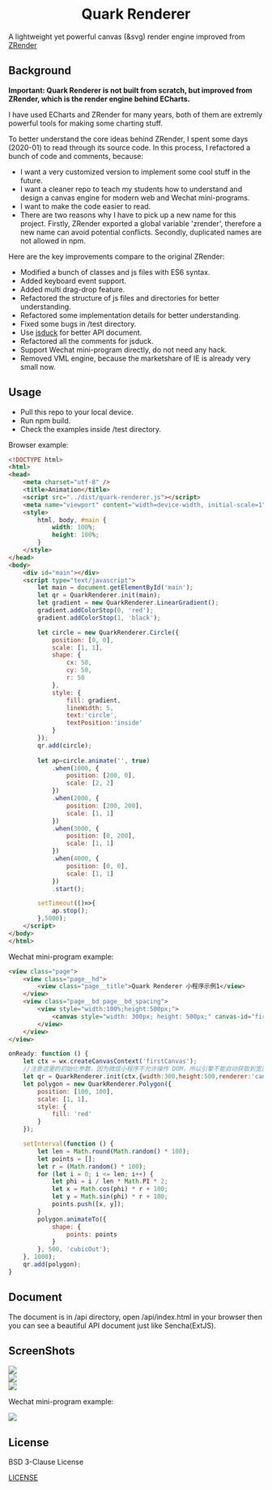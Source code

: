 <h1 align="center">Quark Renderer</h1>

A lightweight yet powerful canvas (&svg) render engine improved from [ZRender](https://github.com/ecomfe/zrender)

## Background

**Important: Quark Renderer is not built from scratch, but improved from ZRender, which is the render engine behind ECharts.**

I have used ECharts and ZRender for many years, both of them are extremly powerful tools for making some charting stuff.

To better understand the core ideas behind ZRender, I spent some days (2020-01) to read through its source code. In this process, I refactored a bunch of code and comments, because:

- I want a very customized version to implement some cool stuff in the future.
- I want a cleaner repo to teach my students how to understand and design a canvas engine for modern web and Wechat mini-programs.
- I want to make the code easier to read.
- There are two reasons why I have to pick up a new name for this project. Firstly, ZRender exported a global variable 'zrender', therefore a new name can avoid potential conflicts. Secondly, duplicated names are not allowed in npm.

Here are the key improvements compare to the original ZRender:

- Modified a bunch of classes and js files with ES6 syntax.
- Added keyboard event support.
- Added multi drag-drop feature.
- Refactored the structure of js files and directories for better understanding.
- Refactored some implementation details for better understanding.
- Fixed some bugs in /test directory.
- Use [jsduck](https://github.com/senchalabs/jsduck) for better API document.
- Refactored all the comments for jsduck.
- Support Wechat mini-program directly, do not need any hack.
- Removed VML engine, because the marketshare of IE is already very small now. 

## Usage

- Pull this repo to your local device.
- Run npm build.
- Check the examples inside /test directory.

Browser example:

```html
<!DOCTYPE html>
<html>
<head>
    <meta charset="utf-8" />
    <title>Animation</title>
    <script src="../dist/quark-renderer.js"></script>
    <meta name="viewport" content="width=device-width, initial-scale=1" />
    <style>
        html, body, #main {
            width: 100%;
            height: 100%;
        }
    </style>
</head>
<body>
    <div id="main"></div>
    <script type="text/javascript">
        let main = document.getElementById('main');
        let qr = QuarkRenderer.init(main);
        let gradient = new QuarkRenderer.LinearGradient();
        gradient.addColorStop(0, 'red');
        gradient.addColorStop(1, 'black');

        let circle = new QuarkRenderer.Circle({
            position: [0, 0],
            scale: [1, 1],
            shape: {
                cx: 50,
                cy: 50,
                r: 50
            },
            style: {
                fill: gradient,
                lineWidth: 5,
                text:'circle',
                textPosition:'inside'
            }
        });
        qr.add(circle);
        
        let ap=circle.animate('', true)
            .when(1000, {
                position: [200, 0],
                scale: [2, 2]
            })
            .when(2000, {
                position: [200, 200],
                scale: [1, 1]
            })
            .when(3000, {
                position: [0, 200],
                scale: [1, 1]
            })
            .when(4000, {
                position: [0, 0],
                scale: [1, 1]
            })
            .start();

        setTimeout(()=>{
            ap.stop();
        },5000);
    </script>
</body>
</html>
```

Wechat mini-program example:

```html
<view class="page">
    <view class="page__hd">
        <view class="page__title">Quark Renderer 小程序示例1</view>
    </view>
    <view class="page__bd page__bd_spacing">
        <view style="width:100%;height:500px;">
            <canvas style="width: 300px; height: 500px;" canvas-id="firstCanvas"></canvas>
        </view>
    </view>
</view>
```

```javascript
onReady: function () {
    let ctx = wx.createCanvasContext('firstCanvas');
    //注意这里的初始化参数，因为微信小程序不允许操作 DOM，所以引擎不能自动获取到宽度高度，这里需要手动传进去
    let qr = QuarkRenderer.init(ctx,{width:300,height:500,renderer:'canvas'});
    let polygon = new QuarkRenderer.Polygon({
        position: [100, 100],
        scale: [1, 1],
        style: {
            fill: 'red'
        }
    });

    setInterval(function () {
        let len = Math.round(Math.random() * 100);
        let points = [];
        let r = (Math.random() * 100);
        for (let i = 0; i <= len; i++) {
            let phi = i / len * Math.PI * 2;
            let x = Math.cos(phi) * r + 100;
            let y = Math.sin(phi) * r + 100;
            points.push([x, y]);
        }
        polygon.animateTo({
            shape: {
                points: points
            }
        }, 500, 'cubicOut');
    }, 1000);
    qr.add(polygon);
}
```

## Document

The document is in /api directory, open /api/index.html in your browser then you can see a beautiful API document just like Sencha(ExtJS).

## ScreenShots

<img src="./docs/images/1.gif">
<br/>
<img src="./docs/images/2.gif">
<br/>
<img src="./docs/images/3.gif">

Wechat mini-program example:

<img src="./docs/images/4.gif">

## License

BSD 3-Clause License

[LICENSE](./LICENSE)